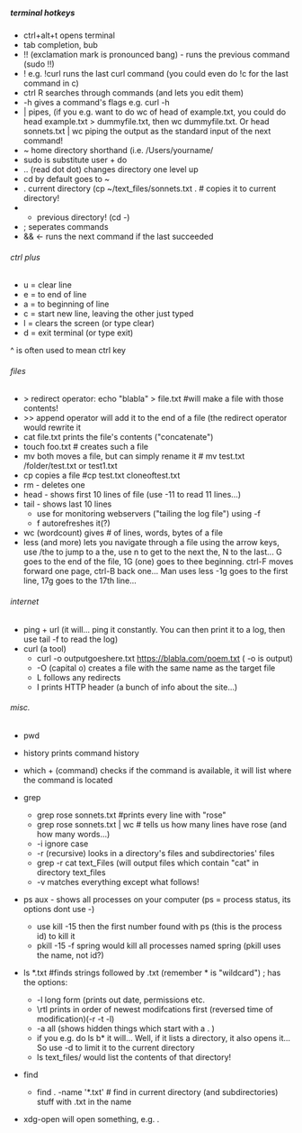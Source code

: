##### terminal hotkeys

- ctrl+alt+t opens terminal
- tab completion, bub
- !! (exclamation mark is pronounced bang) - runs the previous command (sudo !!)
- ! e.g. !curl runs the last curl command (you could even do !c for the last command in c)
- ctrl R searches through commands (and lets you edit them)
- -h gives a command's flags e.g. curl -h
- | pipes, (if you e.g. want to do wc of head of example.txt, you could do head example.txt > dummyfile.txt, then wc dummyfile.txt. Or head sonnets.txt | wc piping the output as the standard input of the next command!
- ~ home directory shorthand (i.e. /Users/yourname/
- sudo is substitute user + do
- .. (read dot dot) changes directory one level up
- cd by default goes to ~
- . current directory (cp ~/text_files/sonnets.txt . # copies it to current directory!
- - previous directory! (cd -)
- ; seperates commands
- && <- runs the next command if the last succeeded

###### ctrl plus
- u = clear line
- e = to end of line
- a = to beginning of line
- c = start new line, leaving the other just typed
- l = clears the screen (or type clear)
- d = exit terminal (or type exit)

^ is often used to mean ctrl key

###### files
- \> redirect operator:    echo "blabla" > file.txt #will make a file with those contents!
- \>> append operator will add it to the end of a file (the redirect operator would rewrite it
- cat file.txt prints the file's contents ("concatenate")
- touch foo.txt # creates such a file
- mv both moves a file, but can simply rename it # mv test.txt /folder/test.txt or test1.txt
- cp copies a file #cp test.txt cloneoftest.txt
- rm - deletes one
- head - shows first 10 lines of file (use -11 to read 11 lines...) 
- tail - shows last 10 lines
  - use for monitoring webservers ("tailing the log file") using -f
  - f autorefreshes it(?)
- wc (wordcount) gives # of lines, words, bytes of a file
- less (and more) lets you navigate through a file using the arrow keys, use /the to jump to a the, use n to get to the next the, N to the last... G goes to the end of the file, 1G (one) goes to thee beginning. ctrl-F moves forward one page, ctrl-B back one... Man uses less
  -1g goes to the first line, 17g goes to the 17th line...

###### internet
- ping + url (it will... ping it constantly. You can then print it to a log, then use tail -f to read the log)
- curl (a tool)
  - curl -o outputgoeshere.txt https://blabla.com/poem.txt ( -o is output)
  - -O (capital o) creates a file with the same name as the target file
  - L follows any redirects
  - I prints HTTP header (a bunch of info about the site...)

###### misc.

- pwd
- history prints command history
- which + (command) checks if the command is available, it will list where the command is located

- grep
  - grep rose sonnets.txt #prints every line with "rose"
  - grep rose sonnets.txt | wc # tells us how many lines have rose (and how many words...)
  - -i ignore case
  - -r (recursive) looks in a directory's files and subdirectories' files
  - grep -r cat text_Files (will output files which contain "cat" in directory text_files
  - -v matches everything except what follows!
- ps aux - shows all processes on your computer (ps = process status, its options dont use -)
  - use kill -15 then the first number found with ps (this is the process id) to kill it
  - pkill -15 -f spring would kill all processes named spring (pkill uses the name, not id?)

- ls \*.txt #finds strings followed by .txt (remember * is "wildcard") ; has the options:
  - \-l long form (prints out date, permissions etc.
  - \rtl prints in order of newest modifcations first (reversed time of modification)(-r -t -l)
  - \-a all (shows hidden things which start with a . )
  - if you e.g. do ls b* it will... Well, if it lists a directory, it also opens it... So use \-d to limit it to the current directory
  - ls text_files/ would list the contents of that directory!


- find
  - find . -name '*.txt' # find in current directory (and subdirectories) stuff with .txt in the name
  
- xdg-open will open something, e.g. .

